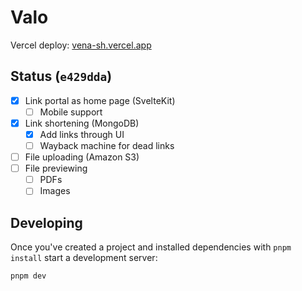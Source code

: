# Valo

Vercel deploy: [vena-sh.vercel.app](https://vena-sh.vercel.app)

## Status (`e429dda`)
- [x] Link portal as home page (SvelteKit)
  - [ ] Mobile support
- [x] Link shortening (MongoDB)
  - [x] Add links through UI
  - [ ] Wayback machine for dead links
- [ ] File uploading (Amazon S3)
- [ ] File previewing
  - [ ] PDFs
  - [ ] Images

## Developing

Once you've created a project and installed dependencies with `pnpm install` start a development server:

```bash
pnpm dev
```
